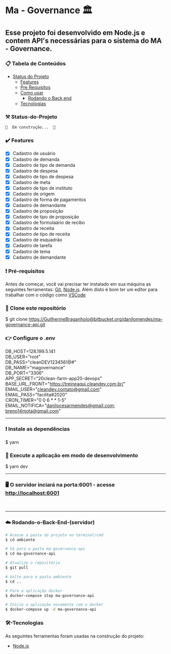 # Ma - Governance 🏛️

## Esse projeto foi desenvolvido em Node.js e contem API's necessárias para o sistema do MA - Governance.

### 📋 Tabela de Conteúdos

* [Status do Projeto](#Status-do-Projeto)
   * [Features](#features)
   * [Pre Requisitos](#pré-requisitos)
   * [Como usar](#back)
      * [Rodando o Back end](#Rodando-o-Back-End-(servidor))
   * [Tecnologias](#🛠-Tecnologias)

### ⚒️ Status-do-Projeto
	🚧  Em construção...  🚧

### ✔️ Features

- [x] Cadastro de usuário
- [x] Cadastro de demanda
- [x] Cadastro de tipo de demanda
- [x] Cadastro de despesa
- [x] Cadastro de tipo de despesa
- [x] Cadastro de meta
- [x] Cadastro de tipo de instituto
- [x] Cadastro de origem
- [x] Cadastro de forma de pagamentos
- [x] Cadastro de demandante
- [x] Cadastro de proposição
- [x] Cadastro de tipo de proposição
- [x] Cadastro de formulaário de recibo
- [x] Cadastro de receita
- [x] Cadastro de tipo de receita
- [x] Cadastro de esquadrão
- [x] Cadastro de tarefa
- [x] Cadastro de tema
- [x] Cadastro de demandante

### ❗ Pré-requisitos

Antes de começar, você vai precisar ter instalado em sua máquina as seguintes ferramentas:
[Git](https://git-scm.com), [Node.js](https://nodejs.org/en/). 
Além disto é bom ter um editor para trabalhar com o código como [VSCode](https://code.visualstudio.com/)


### 🚩 Clone este repositório
   $ git clone <https://GuilhermeBraganholo@bitbucket.org/danilomendes/ma-governance-api.git>

### 👉 Configure o .env
   DB_HOST=128.199.5.141<br />
   DB_USER="root"<br />
   DB_PASS="cleanDEV123456!@#"<br />
   DB_NAME="magovernance"<br />
   DB_PORT="3306"<br />
   APP_SECRET="20clean-farm-app20-devops"<br />
   BASE_URL_FRONT="https://treineaqui.cleandev.com.br/" <br />
   EMAIL_USER="cleandev.contato@gmail.com"<br />
   EMAIL_PASS="facilita#2020"<br />
   CRON_TIMER="0 0 6 * * 1-5"<br />
   EMAIL_NOTIFICA="danilocesarmendes@gmail.com; breno14mota@gmail.com"<br />

<hr />

### ❗ Instale as dependências
   $ yarn

### 🚩 Execute a aplicação em modo de desenvolvimento
   $ yarn dev

<hr />

### 🖥️ O servidor inciará na porta:6001 - acesse <http://localhost:6001> 

<br />
<hr />

### ☁️ Rodando-o-Back-End-(servidor)

```bash
# Acesse a pasta do projeto no terminal/cmd
$ cd ambiente

# Vá para a pasta ma-governance-api
$ cd ma-governance-api

# Atualize o repositório
$ git pull

# Volte para a pasta ambiente
$ cd ..

# Pare a aplicação docker
$ docker-compose stop ma-governance-api

# Inicie a aplicação novamente com o docker
$ docker-compose up -d ma-governance-api

```

### 🛠-Tecnologias

As seguintes ferramentas foram usadas na construção do projeto:

- [Node.js](https://nodejs.org/en/)